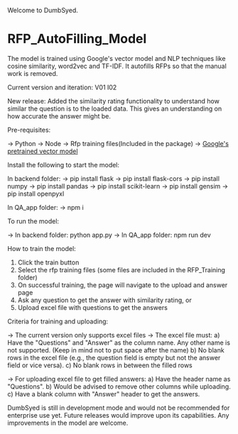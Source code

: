 Welcome to DumbSyed.

# RFP_AutoFilling_Model
The model is trained using Google's vector model and NLP techniques like cosine similarity, word2vec and TF-IDF. It autofills RFPs so that the manual work is removed.

Current version and iteration: V01 I02

New release: Added the similarity rating functionality to understand how similar the question is to the loaded data. This gives an understanding on how accurate the answer might be.

Pre-requisites:

-> Python 
-> Node
-> Rfp training files(Included in the package)
-> [Google's pretrained vector model](https://drive.google.com/file/d/0B7XkCwpI5KDYNlNUTTlSS21pQmM/edit?usp=sharing)

Install the following to start the model:

In backend folder:
-> pip install flask
-> pip install flask-cors
-> pip install numpy
-> pip install pandas
-> pip install scikit-learn
-> pip install gensim
-> pip install openpyxl

In QA_app folder:
-> npm i

To run the model:

-> In backend folder:
python app.py
-> In QA_app folder:
npm run dev

How to train the model:

1) Click the train button
2) Select the rfp training files (some files are included in the RFP_Training folder)
3) On successful training, the page will navigate to the upload and answer page
4) Ask any question to get the answer with similarity rating, or
5) Upload excel file with questions to get the answers

Criteria for training and uploading:

-> The current version only supports excel files
-> The excel file must:
a) Have the "Questions" and "Answer" as the column name. Any other name is not supported. (Keep in mind not to put space after the name)
b) No blank rows in the excel file (e.g., the question field is empty but not the answer field or vice versa).
c) No blank rows in between the filled rows

-> For uploading excel file to get filled answers:
a) Have the header name as "Questions". 
b) Would be advised to remove other columns while uploading.
c) Have a blank column with "Answer" header to get the answers.

DumbSyed is still in development mode and would not be recommended for enterprise use yet. Future releases would improve upon its capabilities.
Any improvements in the model are welcome.
